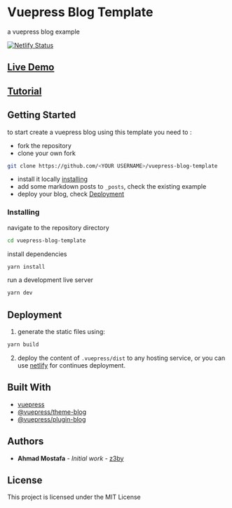 # Vuepress Blog Template

a vuepress blog example

[![Netlify Status](https://api.netlify.com/api/v1/badges/8ed35817-7428-4e82-85f8-fe85b6ae7b2c/deploy-status)](https://app.netlify.com/sites/loving-tereshkova-33863e/deploys)

## [Live Demo](https://vuepress-blog-template.z3by.com/)

## [Tutorial](https://www.ahmadmostafa.com/how-to-create-vuepress-blog/)
## Getting Started

to start create a vuepress blog using this template you need to :

- fork the repository
- clone your own fork

```bash
git clone https://github.com/<YOUR USERNAME>/vuepress-blog-template
```

- install it locally [installing](#installing)
- add some markdown posts to `_posts`, check the existing example
- deploy your blog, check [Deployment](#deployment)

### Installing

navigate to the repository directory

```bash
cd vuepress-blog-template
```

install dependencies

```bash
yarn install
```

run a development live server

```bash
yarn dev
```

## Deployment

1. generate the static files using:

```bash
yarn build
```

2. deploy the content of `.vuepress/dist` to any hosting service, or you can use [netlify](https://www.netlify.com/) for continues deployment.

## Built With

- [vuepress](https://vuepress.vuejs.org/)
- [@vuepress/theme-blog](https://vuepress-theme-blog.ulivz.com/)
- [@vuepress/plugin-blog](https://vuepress-plugin-blog.ulivz.com/)

## Authors

- **Ahmad Mostafa** - _Initial work_ - [z3by](https://github.com/z3by)

## License

This project is licensed under the MIT License
